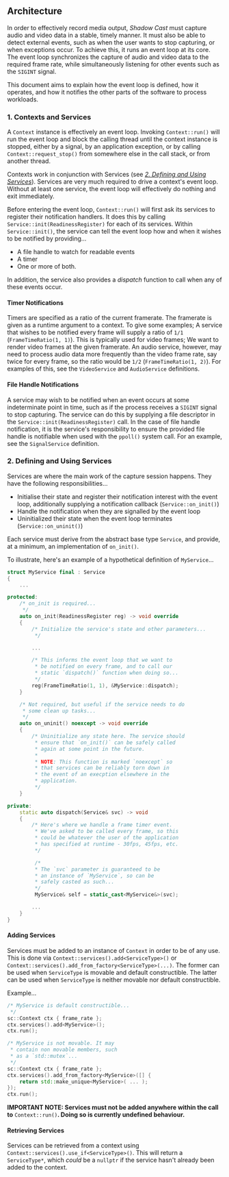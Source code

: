 ## Architecture
In order to effectively record media output, *Shadow Cast* must capture audio and video data in a stable, timely manner. It must also be able to detect external events, such as when the user wants to stop capturing, or when exceptions occur. To achieve this, it runs an event loop at its core. The event loop synchronizes the capture of audio and video data to the required frame rate, while simultaneously listening for other events such as the `SIGINT` signal.

This document aims to explain how the event loop is defined, how it operates, and how it notifies the other parts of the software to process workloads.

### 1. Contexts and Services

A `Context` instance is effectively an event loop. Invoking `Context::run()` will run the event loop and block the calling thread until the context instance is stopped, either by a signal, by an application exception, or by calling `Context::request_stop()` from somewhere else in the call stack, or from another thread.

Contexts work in conjunction with Services (see [*2. Defining and Using Services*](#2-defining-and-using-services)). Services are very much required to drive a context's event loop. Without at least one service, the event loop will effectively do nothing and exit immediately.

Before entering the event loop, `Context::run()` will first ask its services to register their notification handlers. It does this by calling `Service::init(ReadinessRegister)` for each of its services. Within `Service::init()`, the service can tell the event loop how and when it wishes to be notified by providing...

- A file handle to watch for readable events
- A timer
- One or more of both.

In addition, the service also provides a *dispatch* function to call when any of these events occur.

#### Timer Notifications
Timers are specified as a ratio of the current framerate. The framerate is given as a runtime argument to a context. To give some examples; A service that wishes to be notified every frame will supply a ratio of `1/1` (`FrameTimeRatio(1, 1)`). This is typically used for video frames; We want to render video frames at the given framerate. An audio service, however, may need to process audio data more frequently than the video frame rate, say twice for every frame, so the ratio would be `1/2` (`FrameTimeRatio(1, 2)`). For examples of this, see the `VideoService` and `AudioService` definitions.

#### File Handle Notifications
A service may wish to be notified when an event occurs at some indeterminate point in time, such as if the process receives a `SIGINT` signal to stop capturing. The service can do this by supplying a file descriptor in the `Service::init(ReadinessRegister)` call. In the case of file handle notification, it is the service's responsibility to ensure the provided file handle is notifiable when used with the `ppoll()` system call. For an example, see the `SignalService` definition.

### 2. Defining and Using Services
Services are where the main work of the capture session happens. They have the following responsibilities...

- Initialise their state and register their notification interest with the event loop, additionally supplying a notification callback (`Service::on_init()`)
- Handle the notification when they are signalled by the event loop
- Uninitialized their state when the event loop terminates (`Service::on_uninit()`)

Each service must derive from the abstract base type `Service`, and provide, at a minimum, an implementation of `on_init()`.

To illustrate, here's an example of a hypothetical definition of `MyService`...

```c++
struct MyService final : Service
{
    ...

protected:
    /* on_init is required...
     */
    auto on_init(ReadinessRegister reg) -> void override
    {
        /* Initialize the service's state and other parameters...
         */

        ...

        /* This informs the event loop that we want to
         * be notified on every frame, and to call our
         * static `dispatch()` function when doing so...
         */
        reg(FrameTimeRatio(1, 1), &MyService::dispatch);
    }

    /* Not required, but useful if the service needs to do
     * some clean up tasks...
     */
    auto on_uninit() noexcept -> void override
    {
        /* Uninitialize any state here. The service should
         * ensure that `on_init()` can be safely called
         * again at some point in the future.
         *
         * NOTE: This function is marked `noexcept` so
         * that services can be reliably torn down in
         * the event of an execption elsewhere in the
         * application.
         */
    }

private:
    static auto dispatch(Service& svc) -> void
    {
        /* Here's where we handle a frame timer event.
         * We've asked to be called every frame, so this
         * could be whatever the user of the application
         * has specified at runtime - 30fps, 45fps, etc.
         */

         /*
         * The `svc` parameter is guaranteed to be
         * an instance of `MyService`, so can be
         * safely casted as such...
         */
         MyService& self = static_cast<MyService&>(svc);

        ...
    }
}
```

#### Adding Services
Services must be added to an instance of `Context` in order to be of any use. This is done via `Context::services().add<ServiceType>()` or `Context::services().add_from_factory<ServiceType>(...)`. The former can be used when `ServiceType` is movable and default constructible. The latter can be used when `ServiceType` is neither movable nor default constructible.

Example...

```c++
/* MyService is default constructible...
 */
sc::Context ctx { frame_rate };
ctx.services().add<MyService>();
ctx.run();
```

```c++
/* MyService is not movable. It may
 * contain non movable members, such
 * as a `std::mutex`...
 */
sc::Context ctx { frame_rate };
ctx.services().add_from_factory<MyService>([] {
    return std::make_unique<MyService>( ... );
});
ctx.run();
```

**IMPORTANT NOTE: Services must not be added anywhere within the call to** `Context::run()`**. Doing so is currently undefined behaviour.**

#### Retrieving Services
Services can be retrieved from a context using `Context::services().use_if<ServiceType>()`. This will return a `ServiceType*`, which _could_ be a `nullptr` if the service hasn't already been added to the context.
